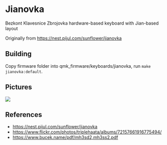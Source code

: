 # Jianovka

Bezkont Klavesnice Zbrojovka hardware-based keyboard with Jian-based layout

Originally from https://nest.pijul.com/sunflower/jianovka

## Building

Copy firmware folder into qmk_firmware/keyboards/jianovka, run `make jianovka:default`.

## Pictures

![](https://i.imgur.com/2EZAq0r.jpg)

## References

* https://nest.pijul.com/sunflower/jianovka
* https://www.flickr.com/photos/triplehaata/albums/72157661916775494/
* https://www.bucek.name/pdf/mh3sd2,mh3ss2.pdf

